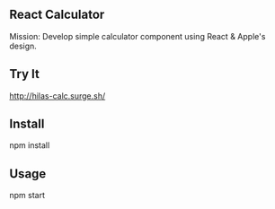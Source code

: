 React Calculator
------------
Mission: Develop simple calculator component using React & Apple's design.

Try It
------------
http://hilas-calc.surge.sh/

Install
------------
npm install

Usage
------------
npm start

